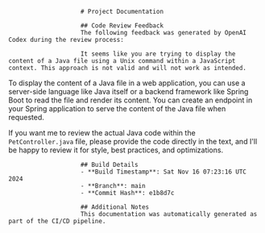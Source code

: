                         # Project Documentation
                        
                        ## Code Review Feedback
                        The following feedback was generated by OpenAI Codex during the review process:
                        
                        It seems like you are trying to display the content of a Java file using a Unix command within a JavaScript context. This approach is not valid and will not work as intended.

To display the content of a Java file in a web application, you can use a server-side language like Java itself or a backend framework like Spring Boot to read the file and render its content. You can create an endpoint in your Spring application to serve the content of the Java file when requested.

If you want me to review the actual Java code within the `PetController.java` file, please provide the code directly in the text, and I'll be happy to review it for style, best practices, and optimizations.
                        
                        ## Build Details
                        - **Build Timestamp**: Sat Nov 16 07:23:16 UTC 2024
                        - **Branch**: main
                        - **Commit Hash**: e1b8d7c
                        
                        ## Additional Notes
                        This documentation was automatically generated as part of the CI/CD pipeline.
                    